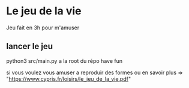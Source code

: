 # Le jeu de la vie

Jeu fait en 3h pour m'amuser

## lancer le jeu

python3 src/main.py a la root du répo
have fun

si vous voulez vous amuser a reproduir des formes ou en savoir plus => "https://www.cypris.fr/loisirs/le_jeu_de_la_vie.pdf"

